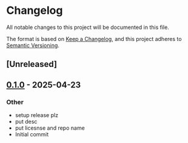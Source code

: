 # Changelog

All notable changes to this project will be documented in this file.

The format is based on [Keep a Changelog](https://keepachangelog.com/en/1.0.0/),
and this project adheres to [Semantic Versioning](https://semver.org/spec/v2.0.0.html).

## [Unreleased]

## [0.1.0](https://github.com/yinkaolotin/olotin1/releases/tag/v0.1.0) - 2025-04-23

### Other

- setup release plz
- put desc
- put licesnse and repo name
- Initial commit
